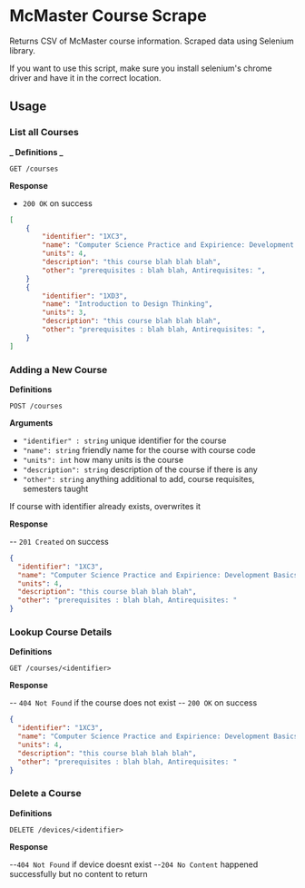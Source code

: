 # McMaster Course Scrape

Returns CSV of McMaster course information.
Scraped data using Selenium library.

If you want to use this script, make sure you install selenium's chrome driver and have it in the correct location.

## Usage

### List all Courses

**_ Definitions _**

`GET /courses`

**Response**

- `200 OK` on success

```json
[
    {
        "identifier": "1XC3",
        "name": "Computer Science Practice and Expirience: Development Basics 1XC3",
        "units": 4,
        "description": "this course blah blah blah",
        "other": "prerequisites : blah blah, Antirequisites: ",
    }
    {
        "identifier": "1XD3",
        "name": "Introduction to Design Thinking",
        "units": 3,
        "description": "this course blah blah blah",
        "other": "prerequisites : blah blah, Antirequisites: ",
    }
]

```

### Adding a New Course

**Definitions**

`POST /courses`

**Arguments**

- `"identifier" : string` unique identifier for the course
- `"name": string` friendly name for the course with course code
- `"units": int` how many units is the course
- `"description": string` description of the course if there is any
- `"other": string` anything additional to add, course requisites, semesters taught

If course with identifier already exists, overwrites it

**Response**

-- `201 Created` on success

```json
{
  "identifier": "1XC3",
  "name": "Computer Science Practice and Expirience: Development Basics 1XC3",
  "units": 4,
  "description": "this course blah blah blah",
  "other": "prerequisites : blah blah, Antirequisites: "
}
```

### Lookup Course Details

**Definitions**

`GET /courses/<identifier>`

**Response**

-- `404 Not Found` if the course does not exist
-- `200 OK` on success

```json
{
  "identifier": "1XC3",
  "name": "Computer Science Practice and Expirience: Development Basics 1XC3",
  "units": 4,
  "description": "this course blah blah blah",
  "other": "prerequisites : blah blah, Antirequisites: "
}
```

### Delete a Course

**Definitions**

`DELETE /devices/<identifier>`

**Response**

--`404 Not Found` if device doesnt exist
--`204 No Content` happened successfully but no content to return

